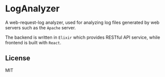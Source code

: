 # LogAnalyzer

A web-request-log analyzer, used for analyzing log files generated by web servers such as the `Apache` server.

The backend is written in `Elixir` which provides RESTful API service, while frontend is built with `React`.

## License

MIT
